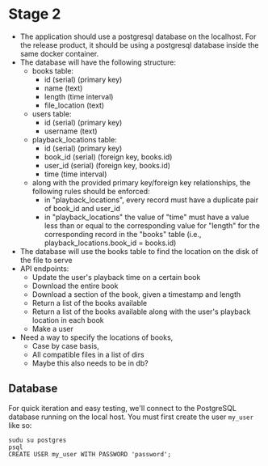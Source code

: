 # Stage 2
- The application should use a postgresql database on the localhost. For the release product, it should be using a postgresql database inside the same docker container.
- The database will have the following structure:
    - books table:
        - id (serial) (primary key)
        - name (text)
        - length (time interval)
        - file_location (text)
    - users table:
        - id (serial) (primary key)
        - username (text)
    - playback_locations table:
        - id (serial) (primary key)
        - book_id (serial) (foreign key, books.id)
        - user_id (serial) (foreign key, books.id)
        - time (time interval)
    - along with the provided primary key/foreign key relationships, the following rules should be enforced:
        - in "playback_locations", every record must have a duplicate pair of book_id and user_id
        - in "playback_locations" the value of "time" must have a value less than or equal to the corresponding value for "length" for the corresponding record in the "books" table (i.e., playback_locations.book_id = books.id)
- The database will use the books table to find the location on the disk of the file to serve
- API endpoints:
    - Update the user's playback time on a certain book
    - Download the entire book
    - Download a section of the book, given a timestamp and length
    - Return a list of the books available
    - Return a list of the books available along with the user's playback location in each book
    - Make a user
- Need a way to specify the locations of books,
    - Case by case basis,
    - All compatible files in a list of dirs
    - Maybe this also needs to be in db?


## Database
For quick iteration and easy testing, we'll connect to the PostgreSQL database running on the local host. You must first create the user `my_user` like so:
```
sudu su postgres
psql
CREATE USER my_user WITH PASSWORD 'password';
```